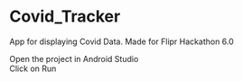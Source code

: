 # Covid_Tracker  
App for displaying Covid Data. Made for Flipr Hackathon 6.0  

Open the project in Android Studio  
Click on Run  
